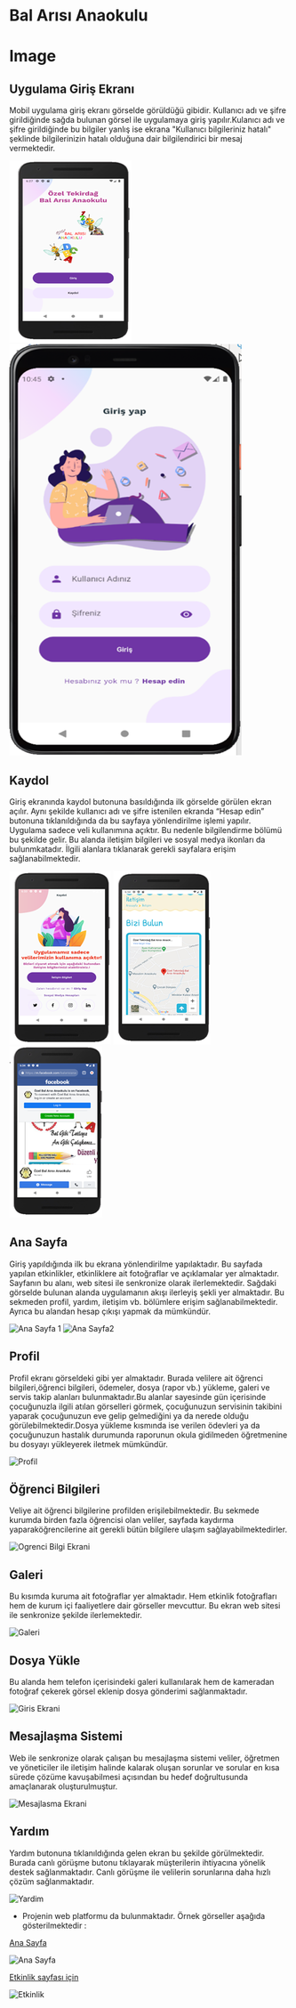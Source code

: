 # Bal Arısı Anaokulu

# Image

## Uygulama Giriş Ekranı
Mobil uygulama giriş ekranı görselde görüldüğü gibidir. Kullanıcı adı ve şifre girildiğinde sağda bulunan görsel ile uygulamaya giriş yapılır.Kulanıcı adı ve şifre girildiğinde bu bilgiler yanlış ise ekrana "Kullanıcı bilgileriniz hatalı" şeklinde bilgilerinizin hatalı olduğuna dair bilgilendirici bir mesaj vermektedir.

![Giris Ekrani](/bal-arisi-anaokulu-main/images/Resim1.png)
![Giris Ekrani 2](/bal-arisi-anaokulu-main/images/Resim2.png)





 
##	Kaydol
Giriş ekranında kaydol butonuna basıldığında ilk görselde görülen ekran  açılır. Aynı şekilde kullanıcı adı ve şifre istenilen ekranda “Hesap edin” butonuna tıklanıldığında da bu sayfaya yönlendirilme işlemi yapılır. Uygulama sadece veli kullanımına açıktır. Bu nedenle bilgilendirme bölümü bu şekilde gelir. Bu alanda iletişim bilgileri ve sosyal medya ikonları da bulunmkatadır. İlgili alanlara tıklanarak gerekli sayfalara erişim sağlanabilmektedir.

![İletisim Bilgi Ekrani](/bal-arisi-anaokulu-main/images/Resim4.png)
![İletisim](/bal-arisi-anaokulu-main/images/Resim6.png)
![Sosyal Medya](/bal-arisi-anaokulu-main/images/Resim5.png)


                         
## Ana Sayfa
Giriş yapıldığında ilk bu ekrana yönlendirilme yapılaktadır. Bu sayfada yapılan etkinlikler, etkinliklere ait fotoğraflar ve açıklamalar yer almaktadır. Sayfanın bu alanı, web sitesi ile senkronize olarak ilerlemektedir. Sağdaki görselde bulunan alanda uygulamanın akışı ilerleyiş şekli yer almaktadır. Bu sekmeden profil, yardım, iletişim vb. bölümlere erişim sağlanabilmektedir. Ayrıca bu alandan  hesap çıkışı yapmak da mümkündür.

![Ana Sayfa 1](/images/Resim9.png)
![Ana Sayfa2](/images/Resim8.png)


  
## Profil
Profil ekranı görseldeki gibi yer almaktadır. Burada velilere ait öğrenci bilgileri,öğrenci bilgileri, ödemeler, dosya (rapor vb.) yükleme, galeri ve servis takip alanları bulunmaktadır.Bu alanlar sayesinde gün içerisinde çocuğunuzla ilgili atılan görselleri görmek, çocuğunuzun servisinin takibini yaparak çocuğunuzun eve gelip gelmediğini ya da nerede olduğu görülebilmektedir.Dosya yükleme kısmında ise verilen ödevleri ya da çocuğunuzun hastalık durumunda raporunun okula gidilmeden öğretmenine bu dosyayı yükleyerek iletmek mümkündür.

![Profil](/images/Resim10.png)

 
## Öğrenci Bilgileri
Veliye ait öğrenci bilgilerine profilden erişilebilmektedir. 
Bu sekmede kurumda birden fazla öğrencisi olan veliler, sayfada kaydırma yaparaköğrencilerine ait gerekli bütün bilgilere ulaşım sağlayabilmektedirler.

![Ogrenci Bilgi Ekrani](/images/Resim11.png)

 
##	Galeri
Bu kısımda kuruma ait fotoğraflar yer almaktadır. Hem etkinlik fotoğrafları hem de kurum içi faaliyetlere dair görseller mevcuttur. Bu ekran web sitesi ile senkronize şekilde ilerlemektedir.

![Galeri](/images/Resim13.png)


##	Dosya Yükle
Bu alanda hem telefon içerisindeki galeri kullanılarak hem de kameradan fotoğraf çekerek görsel eklenip dosya gönderimi sağlanmaktadır. 

![Giris Ekrani](/images/Resim12.png)

## Mesajlaşma Sistemi
Web ile senkronize olarak çalışan bu mesajlaşma sistemi veliler, öğretmen ve yöneticiler ile iletişim halinde kalarak oluşan sorunlar ve sorular  en kısa sürede çözüme kavuşabilmesi açısından bu hedef doğrultusunda amaçlanarak oluşturulmuştur.

![Mesajlasma Ekrani](/images/Resim15.png)
 
##	Yardım
Yardım butonuna tıklanıldığında gelen ekran bu şekilde görülmektedir. Burada canlı görüşme butonu tıklayarak  müşterilerin ihtiyacına yönelik destek sağlanmaktadır. Canlı görüşme ile velilerin sorunlarına daha hızlı çözüm sağlanmaktadır.

![Yardim](/images/Resim14.png)



* Projenin web platformu da bulunmaktadır. Örnek görseller aşağıda gösterilmektedir :

[Ana Sayfa ](https://www.balarısı.com)

![Ana Sayfa](/images/Resim16.png)

[Etkinlik sayfası için](https://www.balarısı.com/etkinlikler)

![Etkinlik](/images/Resim17.png)







